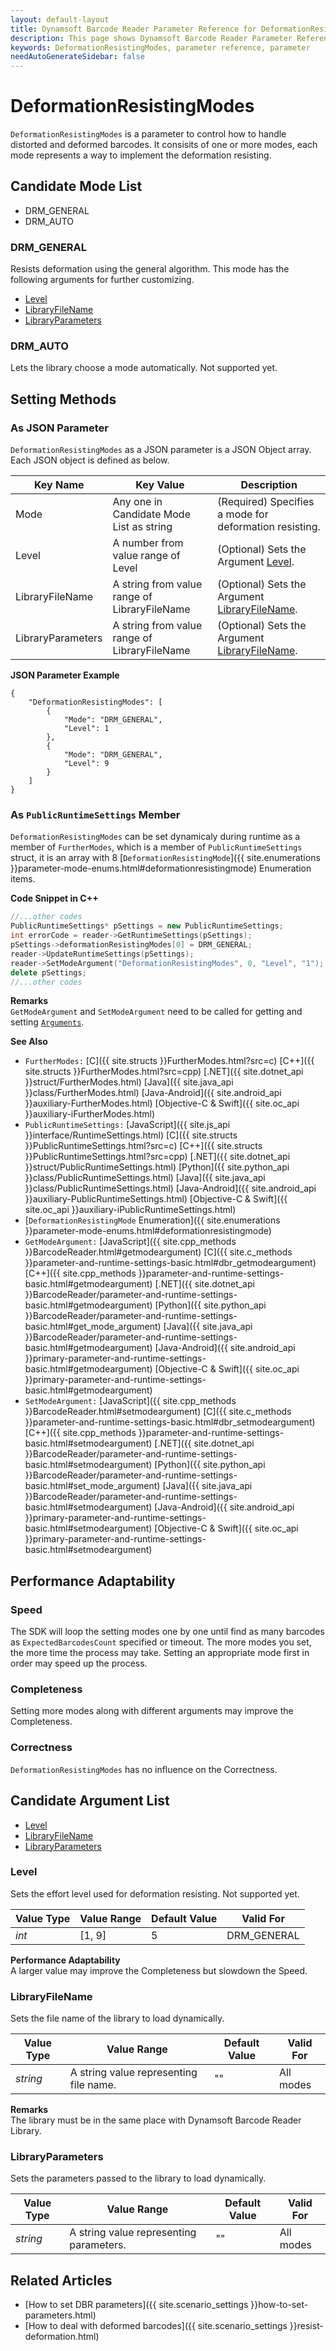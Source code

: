 ```yaml
---
layout: default-layout
title: Dynamsoft Barcode Reader Parameter Reference for DeformationResistingModes
description: This page shows Dynamsoft Barcode Reader Parameter Reference for DeformationResistingModes.
keywords: DeformationResistingModes, parameter reference, parameter
needAutoGenerateSidebar: false
---
```



# DeformationResistingModes 

`DeformationResistingModes` is a parameter to control how to handle distorted and deformed barcodes. It consisits of one or more modes, each mode represents a way to implement the deformation resisting.


## Candidate Mode List
- DRM_GENERAL
- DRM_AUTO

### DRM_GENERAL
Resists deformation using the general algorithm. This mode has the following arguments for further customizing.

- [Level](#level)
- [LibraryFileName](#libraryfilename)
- [LibraryParameters](#libraryparameters)


### DRM_AUTO
Lets the library choose a mode automatically. Not supported yet.


    
## Setting Methods

### As JSON Parameter
`DeformationResistingModes` as a JSON parameter is a JSON Object array. Each JSON object is defined as below.   

| Key Name | Key Value | Description |
| -------- | --------- | ----------- |
| Mode | Any one in Candidate Mode List as string | (Required) Specifies a mode for deformation resisting.  |
| Level | A number from value range of Level | (Optional) Sets the Argument [Level](#level). |
| LibraryFileName | A string from value range of LibraryFileName | (Optional) Sets the Argument [LibraryFileName](#libraryfilename). |
| LibraryParameters | A string from value range of LibraryFileName | (Optional) Sets the Argument [LibraryFileName](#libraryfilename). |



**JSON Parameter Example**   
```
{
    "DeformationResistingModes": [
        {
            "Mode": "DRM_GENERAL", 
            "Level": 1
        },
        {
            "Mode": "DRM_GENERAL", 
            "Level": 9
        }
    ]
}
```


### As `PublicRuntimeSettings` Member
`DeformationResistingModes` can be set dynamicaly during runtime as a member of `FurtherModes`, which is a member of `PublicRuntimeSettings` struct, it is an array with 8 [`DeformationResistingMode`]({{ site.enumerations }}parameter-mode-enums.html#deformationresistingmode) Enumeration items.


**Code Snippet in C++**
```cpp
//...other codes
PublicRuntimeSettings* pSettings = new PublicRuntimeSettings;
int errorCode = reader->GetRuntimeSettings(pSettings);
pSettings->deformationResistingModes[0] = DRM_GENERAL;
reader->UpdateRuntimeSettings(pSettings);
reader->SetModeArgument("DeformationResistingModes", 0, "Level", "1");
delete pSettings;
//...other codes
```


**Remarks**     
`GetModeArgument` and `SetModeArgument` need to be called for getting and setting [`Arguments`](#candidate-argument-list).


**See Also**      
- `FurtherModes:` [C]({{ site.structs }}FurtherModes.html?src=c) [C++]({{ site.structs }}FurtherModes.html?src=cpp) [.NET]({{ site.dotnet_api }}struct/FurtherModes.html) [Java]({{ site.java_api }}class/FurtherModes.html) [Java-Android]({{ site.android_api }}auxiliary-FurtherModes.html) [Objective-C & Swift]({{ site.oc_api }}auxiliary-iFurtherModes.html)
- `PublicRuntimeSettings:` [JavaScript]({{ site.js_api }}interface/RuntimeSettings.html) [C]({{ site.structs }}PublicRuntimeSettings.html?src=c) [C++]({{ site.structs }}PublicRuntimeSettings.html?src=cpp) [.NET]({{ site.dotnet_api }}struct/PublicRuntimeSettings.html) [Python]({{ site.python_api }}class/PublicRuntimeSettings.html) [Java]({{ site.java_api }}class/PublicRuntimeSettings.html) [Java-Android]({{ site.android_api }}auxiliary-PublicRuntimeSettings.html) [Objective-C & Swift]({{ site.oc_api }}auxiliary-iPublicRuntimeSettings.html)
- [`DeformationResistingMode` Enumeration]({{ site.enumerations }}parameter-mode-enums.html#deformationresistingmode)
- `GetModeArgument:` [JavaScript]({{ site.cpp_methods }}BarcodeReader.html#getmodeargument) [C]({{ site.c_methods }}parameter-and-runtime-settings-basic.html#dbr_getmodeargument) [C++]({{ site.cpp_methods }}parameter-and-runtime-settings-basic.html#getmodeargument) [.NET]({{ site.dotnet_api }}BarcodeReader/parameter-and-runtime-settings-basic.html#getmodeargument) [Python]({{ site.python_api }}BarcodeReader/parameter-and-runtime-settings-basic.html#get_mode_argument) [Java]({{ site.java_api }}BarcodeReader/parameter-and-runtime-settings-basic.html#getmodeargument) [Java-Android]({{ site.android_api }}primary-parameter-and-runtime-settings-basic.html#getmodeargument) [Objective-C & Swift]({{ site.oc_api }}primary-parameter-and-runtime-settings-basic.html#getmodeargument)
- `SetModeArgument:` [JavaScript]({{ site.cpp_methods }}BarcodeReader.html#setmodeargument) [C]({{ site.c_methods }}parameter-and-runtime-settings-basic.html#dbr_setmodeargument) [C++]({{ site.cpp_methods }}parameter-and-runtime-settings-basic.html#setmodeargument) [.NET]({{ site.dotnet_api }}BarcodeReader/parameter-and-runtime-settings-basic.html#setmodeargument) [Python]({{ site.python_api }}BarcodeReader/parameter-and-runtime-settings-basic.html#set_mode_argument) [Java]({{ site.java_api }}BarcodeReader/parameter-and-runtime-settings-basic.html#setmodeargument) [Java-Android]({{ site.android_api }}primary-parameter-and-runtime-settings-basic.html#setmodeargument) [Objective-C & Swift]({{ site.oc_api }}primary-parameter-and-runtime-settings-basic.html#setmodeargument)


## Performance Adaptability
### Speed
The SDK will loop the setting modes one by one until find as many barcodes as `ExpectedBarcodesCount` specified or timeout. The more modes you set, the more time the process may take. Setting an appropriate mode first in order may speed up the process.

### Completeness
Setting more modes along with different arguments may improve the Completeness. 

### Correctness
`DeformationResistingModes` has no influence on the Correctness.

## Candidate Argument List
- [Level](#level)
- [LibraryFileName](#libraryfilename)
- [LibraryParameters](#libraryparameters)
 
### Level 
Sets the effort level used for deformation resisting. Not supported yet.

| Value Type | Value Range | Default Value | Valid For | 
| ---------- | ----------- | ------------- | --------- |
| *int* | [1, 9] | 5 | DRM_GENERAL |         

**Performance Adaptability**        
A larger value may improve the Completeness but slowdown the Speed. 
    

### LibraryFileName 
Sets the file name of the library to load dynamically.

| Value Type | Value Range | Default Value | Valid For | 
| ---------- | ----------- | ------------- | --------- |
| *string* | A string value representing file name. | "" | All modes |         


**Remarks**         
The library must be in the same place with Dynamsoft Barcode Reader Library.


### LibraryParameters 
Sets the parameters passed to the library to load dynamically.

| Value Type | Value Range | Default Value | Valid For | 
| ---------- | ----------- | ------------- | ----------- |
| *string* | A string value representing parameters. | "" | All modes |         


## Related Articles
- [How to set DBR parameters]({{ site.scenario_settings }}how-to-set-parameters.html)
- [How to deal with deformed barcodes]({{ site.scenario_settings }}resist-deformation.html)